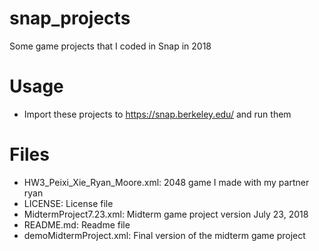 # snap_projects
Some game projects that I coded in Snap in 2018

# Usage
- Import these projects to https://snap.berkeley.edu/ and run them

# Files
- HW3_Peixi_Xie_Ryan_Moore.xml: 2048 game I made with my partner ryan  
- LICENSE: License file
- MidtermProject7.23.xml: Midterm game project version July 23, 2018  
- README.md: Readme file
- demoMidtermProject.xml: Final version of the midterm game project
